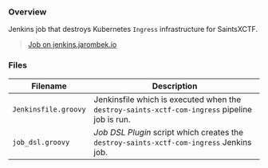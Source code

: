 ### Overview

Jenkins job that destroys Kubernetes `Ingress` infrastructure for SaintsXCTF.

> [Job on jenkins.jarombek.io](https://jenkins.jarombek.io/job/saints-xctf/job/infrastructure/job/destroy-saints-xctf-com-ingress/)

### Files

| Filename                  | Description                                                                                    |
|---------------------------|------------------------------------------------------------------------------------------------|
| `Jenkinsfile.groovy`      | Jenkinsfile which is executed when the `destroy-saints-xctf-com-ingress` pipeline job is run.  |
| `job_dsl.groovy`          | *Job DSL Plugin* script which creates the `destroy-saints-xctf-com-ingress` Jenkins job.       |